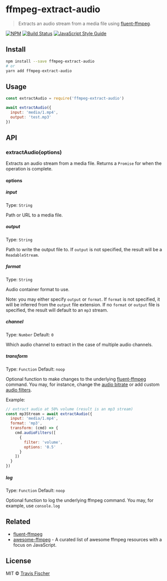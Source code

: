 # ffmpeg-extract-audio

> Extracts an audio stream from a media file using [fluent-ffmpeg](https://github.com/fluent-ffmpeg/node-fluent-ffmpeg).

[![NPM](https://img.shields.io/npm/v/ffmpeg-extract-audio.svg)](https://www.npmjs.com/package/ffmpeg-extract-audio) [![Build Status](https://travis-ci.org/transitive-bullshit/ffmpeg-extract-audio.svg?branch=master)](https://travis-ci.org/transitive-bullshit/ffmpeg-extract-audio) [![JavaScript Style Guide](https://img.shields.io/badge/code_style-standard-brightgreen.svg)](https://standardjs.com)

## Install

```bash
npm install --save ffmpeg-extract-audio
# or
yarn add ffmpeg-extract-audio
```

## Usage

```js
const extractAudio = require('ffmpeg-extract-audio')

await extractAudio({
  input: 'media/1.mp4',
  output: 'test.mp3'
})
```

## API

### extractAudio(options)

Extracts an audio stream from a media file. Returns a `Promise` for when the operation is complete.

#### options

##### input

Type: `String`

Path or URL to a media file.

##### output

Type: `String`

Path to write the output file to. If `output` is not specified, the result will be a `ReadableStream`.

##### format

Type: `String`

Audio container format to use.

Note: you may either specify `output` or `format`. If `format` is not specified, it will be inferred from the `output` file extension. If no `format` or `output` file is specified, the result will default to an `mp3` stream.

##### channel

Type: `Number`
Default: `0`

Which audio channel to extract in the case of multiple audio channels.

##### transform

Type: `Function`
Default: `noop`

Optional function to make changes to the underlying [fluent-ffmpeg](https://github.com/fluent-ffmpeg/node-fluent-ffmpeg) command. You may, for instance, change the [audio bitrate](https://github.com/fluent-ffmpeg/node-fluent-ffmpeg#audiobitratebitrate-set-audio-bitrate) or add custom [audio filters](https://github.com/fluent-ffmpeg/node-fluent-ffmpeg#audiofiltersfilter-add-custom-audio-filters).

Example:
```js
// extract audio at 50% volume (result is an mp3 stream)
const mp3Stream = await extractAudio({
  input: 'media/1.mp4',
  format: 'mp3',
  transform: (cmd) => {
    cmd.audioFilters([
      {
        filter: 'volume',
        options: '0.5'
      }
    ])
  }
})
```

##### log

Type: `Function`
Default: `noop`

Optional function to log the underlying ffmpeg command. You may, for example, use `console.log`

## Related

- [fluent-ffmpeg](https://github.com/fluent-ffmpeg/node-fluent-ffmpeg)
- [awesome-ffmpeg](https://github.com/transitive-bullshit/awesome-ffmpeg) - A curated list of awesome ffmpeg resources with a focus on JavaScript.

## License

MIT © [Travis Fischer](https://github.com/transitive-bullshit)
